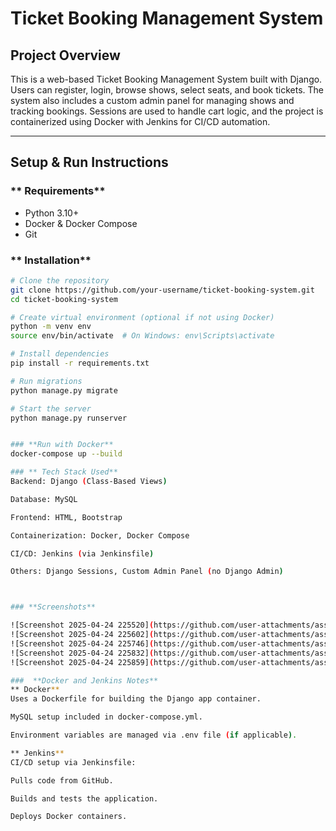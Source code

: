 # Ticket Booking Management System 

##  ****Project Overview****

This is a web-based Ticket Booking Management System built with Django. Users can register, login, browse shows, select seats, and book tickets. The system also includes a custom admin panel for managing shows and tracking bookings. Sessions are used to handle cart logic, and the project is containerized using Docker with Jenkins for CI/CD automation.

---

##  **Setup & Run Instructions**

### ** Requirements**

- Python 3.10+
- Docker & Docker Compose
- Git


### ** Installation**

```bash
# Clone the repository
git clone https://github.com/your-username/ticket-booking-system.git
cd ticket-booking-system

# Create virtual environment (optional if not using Docker)
python -m venv env
source env/bin/activate  # On Windows: env\Scripts\activate

# Install dependencies
pip install -r requirements.txt

# Run migrations
python manage.py migrate

# Start the server
python manage.py runserver


### **Run with Docker**
docker-compose up --build

### ** Tech Stack Used**
Backend: Django (Class-Based Views)

Database: MySQL

Frontend: HTML, Bootstrap

Containerization: Docker, Docker Compose

CI/CD: Jenkins (via Jenkinsfile)

Others: Django Sessions, Custom Admin Panel (no Django Admin)



### **Screenshots**

![Screenshot 2025-04-24 225520](https://github.com/user-attachments/assets/57bf08ad-451d-4dc6-8b69-06f24af62aad)
![Screenshot 2025-04-24 225602](https://github.com/user-attachments/assets/5a52346f-eba8-40da-9087-7778187c4f5e)
![Screenshot 2025-04-24 225746](https://github.com/user-attachments/assets/507e8080-deb0-4ac2-a9e8-ad26db0bd791)
![Screenshot 2025-04-24 225832](https://github.com/user-attachments/assets/70766678-cddb-42c5-a42f-db9f7cb4405c)
![Screenshot 2025-04-24 225859](https://github.com/user-attachments/assets/bb66b788-6e28-42b1-be7a-07667fd74723)

###  **Docker and Jenkins Notes**
** Docker**
Uses a Dockerfile for building the Django app container.

MySQL setup included in docker-compose.yml.

Environment variables are managed via .env file (if applicable).

** Jenkins**
CI/CD setup via Jenkinsfile:

Pulls code from GitHub.

Builds and tests the application.

Deploys Docker containers.
